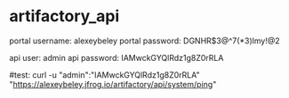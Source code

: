 # artifactory_api


portal username: alexeybeley
portal password: DGNHR$3@^7(*3)lmy!@2

api user: admin
api password: IAMwckGYQlRdz1g8Z0rRLA

#test:
curl -u "admin":"IAMwckGYQlRdz1g8Z0rRLA" "https://alexeybeley.jfrog.io/artifactory/api/system/ping"